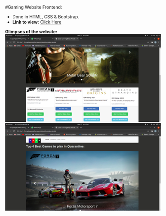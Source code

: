 #Gaming Website Frontend:

- Done in HTML, CSS & Bootstrap.
- __Link to view:__ [Click Here](https://anupampatil44.github.io/gaming_blog_frontend.github.io/)

__Glimpses of the website:__
![Alt text](ss1.png)
![Alt text](ss.png)
